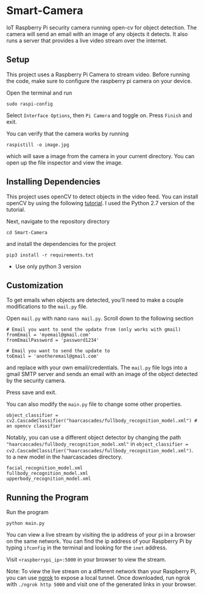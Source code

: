 # Smart-Camera
IoT Raspberry Pi security camera running open-cv for object detection. The camera will send an email with an image of any objects it detects. It also runs a server that provides a live video stream over the internet.


## Setup

This project uses a Raspberry Pi Camera to stream video. Before running the code, make sure to configure the raspberry pi camera on your device.

Open the terminal and run

```
sudo raspi-config
```

Select `Interface Options`, then `Pi Camera` and toggle on. Press `Finish` and exit.

You can verify that the camera works by running

```
raspistill -o image.jpg
```
which will save a image from the camera in your current directory. You can open up the file inspector and view the image.

## Installing Dependencies

This project uses openCV to detect objects in the video feed. You can install openCV by using the following [tutorial](http://www.pyimagesearch.com/2016/04/18/install-guide-raspberry-pi-3-raspbian-jessie-opencv-3/). I used the Python 2.7 version of the tutorial.


Next, navigate to the repository directory

```
cd Smart-Camera
```

and install the dependencies for the project

```
pip3 install -r requirements.txt
```

* Use only python 3 version

## Customization

To get emails when objects are detected, you'll need to make a couple modifications to the `mail.py` file.

Open `mail.py` with nano `nano mail.py`. Scroll down to the following section

```
# Email you want to send the update from (only works with gmail)
fromEmail = 'myemail@gmail.com'
fromEmailPassword = 'password1234'

# Email you want to send the update to
toEmail = 'anotheremail@gmail.com'
```
and replace with your own email/credentials. The `mail.py` file logs into a gmail SMTP server and sends an email with an image of the object detected by the security camera. 

Press save and exit.

You can also modify the `main.py` file to change some other properties.

```
object_classifier = cv2.CascadeClassifier("haarcascades/fullbody_recognition_model.xml") # an opencv classifier
```
Notably, you can use a different object detector by changing the path `"haarcascades/fullbody_recognition_model.xml"` in `object_classifier = cv2.CascadeClassifier("haarcascades/fullbody_recognition_model.xml")`.
to a new model in the haarcascades directory.

```
facial_recognition_model.xml
fullbody_recognition_model.xml
upperbody_recognition_model.xml
```

## Running the Program

Run the program

```
python main.py
```

You can view a live stream by visiting the ip address of your pi in a browser on the same network. You can find the ip address of your Raspberry Pi by typing `ifconfig` in the terminal and looking for the `inet` address. 

Visit `<raspberrypi_ip>:5000` in your browser to view the stream.

Note: To view the live stream on a different network than your Raspberry Pi, you can use [ngrok](https://ngrok.com/) to expose a local tunnel. Once downloaded, run ngrok with `./ngrok http 5000` and visit one of the generated links in your browser.

